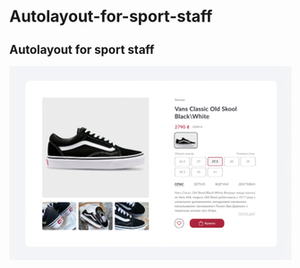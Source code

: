 # Autolayout-for-sport-staff
 
## Autolayout for sport staff
![Autolayout-for-sport-staff](Autolayout-for-sport-staff.png)